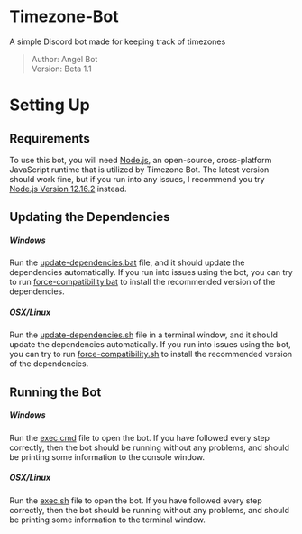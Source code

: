# Timezone-Bot
A simple Discord bot made for keeping track of timezones
> Author: Angel Bot<br>
> Version: Beta 1.1

# Setting Up
## Requirements
To use this bot, you will need [Node.js](https://nodejs.org/), an open-source, cross-platform JavaScript runtime that is utilized by Timezone Bot. The latest version should work fine, but if you run into any issues, I recommend you try [Node.js Version 12.16.2](https://nodejs.org/download/release/v12.16.2/) instead.
## Updating the Dependencies
##### Windows
Run the [update-dependencies.bat](https://github.com/AngelDTF/Timezone-Bot/blob/beta/update-dependencies.bat) file, and it should update the dependencies automatically. If you run into issues using the bot, you can try to run [force-compatibility.bat](https://github.com/AngelDTF/Timezone-Bot/blob/beta/force-compatibility.bat) to install the recommended version of the dependencies.
##### OSX/Linux
Run the [update-dependencies.sh](https://github.com/AngelDTF/Timezone-Bot/blob/beta/update-dependencies.sh) file in a terminal window, and it should update the dependencies automatically. If you run into issues using the bot, you can try to run [force-compatibility.sh](https://github.com/AngelDTF/Timezone-Bot/blob/beta/force-compatibility.sh) to install the recommended version of the dependencies.
## Running the Bot
##### Windows
Run the [exec.cmd](https://github.com/AngelDTF/Timezone-Bot/blob/beta/exec.cmd) file to open the bot. If you have followed every step correctly, then the bot should be running without any problems, and should be printing some information to the console window.
##### OSX/Linux
Run the [exec.sh](https://github.com/AngelDTF/Timezone-Bot/blob/beta/exec.sh) file to open the bot. If you have followed every step correctly, then the bot should be running without any problems, and should be printing some information to the terminal window.
